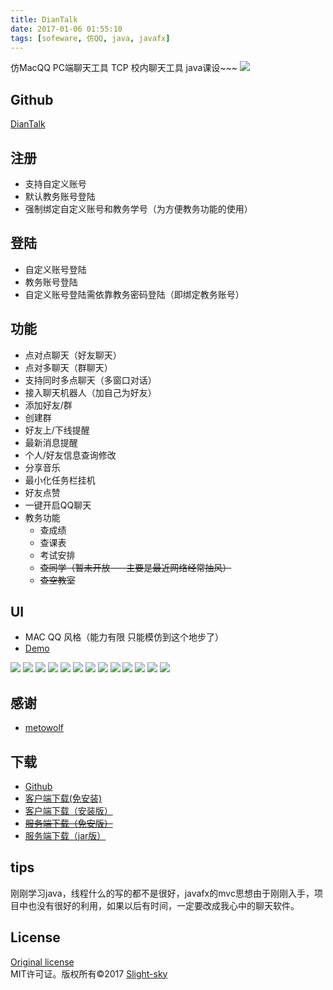 ```yaml
---
title: DianTalk
date: 2017-01-06 01:55:10
tags: [sofeware, 仿QQ, java, javafx]
---
```

仿MacQQ PC端聊天工具 TCP
校内聊天工具
java课设~~~
![](http://diantalk.kilingzhang.com/demo/8.png) 
<!--more-->

## Github

[DianTalk](https://github.com/kilingzhang/DianTalk)

## 注册    

* 支持自定义账号
* 默认教务账号登陆
* 强制绑定自定义账号和教务学号（为方便教务功能的使用）

## 登陆    

* 自定义账号登陆
* 教务账号登陆
* 自定义账号登陆需依靠教务密码登陆（即绑定教务账号）

## 功能   

* 点对点聊天（好友聊天）
* 点对多聊天（群聊天）
* 支持同时多点聊天（多窗口对话）
* 接入聊天机器人（加自己为好友）
* 添加好友/群
* 创建群
* 好友上/下线提醒
* 最新消息提醒
* 个人/好友信息查询修改
* 分享音乐
* 最小化任务栏挂机
* 好友点赞
* 一键开启QQ聊天
* 教务功能
	* 查成绩
	* 查课表
	* 考试安排
	* ~~查同学（暂未开放----主要是最近网络经常抽风）~~
	* ~~查空教室~~ 

## UI 

* MAC QQ 风格（能力有限 只能模仿到这个地步了） 
* [Demo](http://diantalk.kilingzhang.com/demo/ "效果展示")

![](http://diantalk.kilingzhang.com/demo/8.png)
![](http://diantalk.kilingzhang.com/demo/7.png)
![](http://diantalk.kilingzhang.com/demo/13.png)
![](http://diantalk.kilingzhang.com/demo/6.png)
![](http://diantalk.kilingzhang.com/demo/3.png)
![](http://diantalk.kilingzhang.com/demo/11.png)
![](http://diantalk.kilingzhang.com/demo/12.png)
![](http://diantalk.kilingzhang.com/demo/5.png)
![](http://diantalk.kilingzhang.com/demo/4.png)
![](http://diantalk.kilingzhang.com/demo/2.png)
![](http://diantalk.kilingzhang.com/demo/1.png)
![](http://diantalk.kilingzhang.com/demo/10.png)
![](http://diantalk.kilingzhang.com/demo/9.png)

## 感谢  

* [metowolf](https://github.com/metowolf/NeteaseCloudMusicApi "网易云音乐接口")

   
## 下载  

* [Github](https://codeload.github.com/slight-sky/DianTalk/zip/master "DianTalk")     
* [客户端下载(免安装)](http://diantalk.kilingzhang.com/DianTalk.exe "下载")  
* [客户端下载（安装版）](http://diantalk.kilingzhang.com/setup.exe "下载")    
* ~~[服务端下载（免安版）](http://diantalk.kilingzhang.com/Server.exe "下载")~~
* [服务端下载（jar版）](http://diantalk.kilingzhang.com/DianTalkServer.jar "下载")


## tips 
刚刚学习java，线程什么的写的都不是很好，javafx的mvc思想由于刚刚入手，项目中也没有很好的利用，如果以后有时间，一定要改成我心中的聊天软件。
 
## License  

[Original license](https://github.com/kilingzhang/DianTalk/blob/master/LICENSE)       
MIT许可证。版权所有©2017 [Slight-sky](http://www.kilingzhang.com)   
